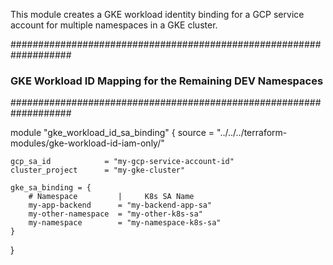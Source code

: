 
This module creates a GKE workload identity binding for a GCP service account for multiple namespaces in a GKE cluster.

###################################################################
### GKE Workload ID Mapping for the Remaining DEV Namespaces  #####
###################################################################

module "gke_workload_id_sa_binding" {
    source          = "../../../terraform-modules/gke-workload-id-iam-only/"

    gcp_sa_id            = "my-gcp-service-account-id"
    cluster_project      = "my-gke-cluster"

    gke_sa_binding = {
        # Namespace         |     K8s SA Name
        my-app-backend      = "my-backend-app-sa"
        my-other-namespace  = "my-other-k8s-sa"
        my-namespace        = "my-namespace-k8s-sa"
    }

}